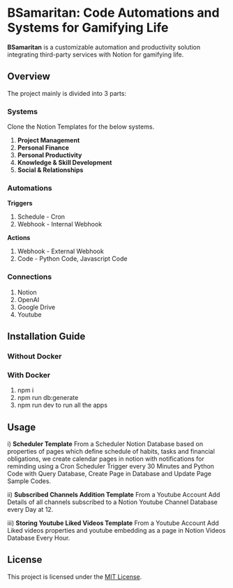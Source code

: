 # BSamaritan: Code Automations and Systems for Gamifying Life

**BSamaritan** is a customizable automation and productivity solution integrating third-party services with Notion for gamifying life.

## Overview

The project mainly is divided into 3 parts:

### Systems
Clone the Notion Templates for the below systems.
1) **Project Management**
2) **Personal Finance**
3) **Personal Productivity**
4) **Knowledge & Skill Development**
5) **Social & Relationships**

### Automations

**Triggers**

1) Schedule - Cron
2) Webhook - Internal Webhook
   
**Actions**

1) Webhook - External Webhook
2) Code - Python Code, Javascript Code
   
### Connections
1)  Notion
2)  OpenAI
3)  Google Drive
4)  Youtube

## Installation Guide

### Without Docker

### With Docker
1) npm i
2) npm run db:generate
3) npm run dev to run all the apps

## Usage

i) **Scheduler Template**
From a Scheduler Notion Database based on properties of pages which define schedule of habits, tasks and financial obligations, we create calendar pages in notion with notifications for reminding using a Cron Scheduler Trigger every 30 Minutes and Python Code with Query Database, Create Page in Database and Update Page Sample Codes.

ii) **Subscribed Channels Addition Template**
From a Youtube Account Add Details of all channels subscribed to a Notion Youtube Channel Database every Day at 12.

iii) **Storing Youtube Liked Videos Template**
From a Youtube Account Add Liked videos properties and youtube embedding as a page in Notion Videos Database Every Hour.

## License

This project is licensed under the [MIT License](LICENSE).
